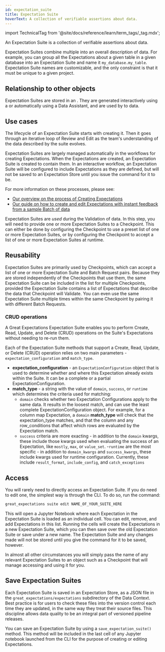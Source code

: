 ```yaml
---
id: expectation_suite
title: Expectation Suite
hoverText: A collection of verifiable assertions about data.
---
```


import TechnicalTag from '@site/docs/reference/learn/term_tags/_tag.mdx';

An Expectation Suite is a collection of verifiable assertions about data.

Expectation Suites combine multiple <TechnicalTag relative="../" tag="expectation" text="Expectations" /> into an overall description of data. For example, you can group all the Expectations about a given table in a given database into an Expectation Suite and name it `my_database.my_table`. Expectation Suite names are customizable, and the only constraint is that it must be unique to a given project.

## Relationship to other objects

Expectation Suites are stored in an <TechnicalTag relative="../" tag="expectation_store" text="Expectation Store" />.  They are generated interactively using a <TechnicalTag relative="../" tag="validator" text="Validator" /> or automatically using a Data Assistant, and are used by <TechnicalTag relative="../" tag="checkpoint" text="Checkpoints" /> to <TechnicalTag relative="../" tag="validation" text="Validate" /> data.

## Use cases

The lifecycle of an Expectation Suite starts with creating it. Then it goes through an iterative loop of Review and Edit as the team's understanding of the data described by the suite evolves.

Expectation Suites are largely managed automatically in the workflows for creating Expectations.  When the Expectations are created, an Expectation Suite is created to contain them.  In an interactive workflow, an Expectation Suite will be configured to include Expectations as they are defined, but will not be saved to an Expectation Store until you issue the command for it to be.

For more information on these processes, please see:
- [Our overview on the process of Creating Expectations](/docs/oss/guides/expectations/create_expectations_overview)
- [Our guide on how to create and edit Expectations with instant feedback from a sample Batch of data](/docs/oss/guides/expectations/how_to_create_and_edit_expectations_with_instant_feedback_from_a_sample_batch_of_data)

Expectation Suites are *used* during the Validation of data.  In this step, you will need to provide one or more Expectation Suites to a Checkpoint.  This can either be done by configuring the Checkpoint to use a preset list of one or more Expectation Suites, or by configuring the Checkpoint to accept a list of one or more Expectation Suites at runtime.

## Reusability

Expectation Suites are primarily used by Checkpoints, which can accept a list of one or more Expectation Suite and Batch Request pairs.  Because they are stored independently of the Checkpoints that use them, the same Expectation Suite can be included in the list for multiple Checkpoints, provided the Expectation Suite contains a list of Expectations that describe the data that Checkpoint will Validate.  You can even use the same Expectation Suite multiple times within the same Checkpoint by pairing it with different Batch Requests.

### CRUD operations

A Great Expectations Expectation Suite enables you to perform Create, Read, Update, and Delete (CRUD) operations on the Suite's Expectations without needing to re-run them. 

Each of the Expectation Suite methods that support a Create, Read, Update, or Delete (CRUD) operation relies on two main parameters - `expectation_configuration` and `match_type`.

- **expectation_configuration** - an `ExpectationConfiguration` object that is used to determine whether and where this Expectation already exists within the Suite. It can be a complete or a partial ExpectationConfiguration.
- **match_type** - a string with the value of `domain`, `success`, or `runtime` which determines the criteria used for matching:
    - `domain` checks whether two Expectation Configurations apply to the same data. It results in the loosest match, and can use the least complete ExpectationConfiguration object. For example, for a column map Expectation, a `domain` **match_type** will check that the expectation_type matches, and that the column and any row_conditions that affect which rows are evaluated by the Expectation match.
    - `success` criteria are more exacting - in addition to the `domain` kwargs, these include those kwargs used when evaluating the success of an Expectation, like `mostly`, `max`, or `value_set`.
    -`runtime` are the most specific - in addition to `domain_kwargs` and `success_kwargs`, these include kwargs used for runtime configuration. Currently, these include `result_format`, `include_config`, and `catch_exceptions`

## Access

You will rarely need to directly access an Expectation Suite.  If you do need to edit one, the simplest way is through the CLI.  To do so, run the command:

```markdown title="Terminal command"
great_expectations suite edit NAME_OF_YOUR_SUITE_HERE
```

This will open a Jupyter Notebook where each Expectation in the Expectation Suite is loaded as an individual cell.  You can edit, remove, and add Expectations in this list.  Running the cells will create the Expectations in a new Expectation Suite, which you can then save over the old Expectation Suite or save under a new name.  The Expectation Suite and any changes made will not be stored until you give the command for it to be saved, however.

In almost all other circumstances you will simply pass the name of any relevant Expectation Suites to an object such as a Checkpoint that will manage accessing and using it for you.

## Save Expectation Suites

Each Expectation Suite is saved in an Expectation Store, as a JSON file in the `great_expectations/expectations` subdirectory of the Data Context. Best practice is for users to check these files into the version control each time they are updated, in the same way they treat their source files. This discipline allows data quality to be an integral part of versioned pipeline releases.

You can save an Expectation Suite by using a <TechnicalTag relative="../" tag="validator" text="Validator's" /> `save_expectation_suite()` method.  This method will be included in the last cell of any Jupyter notebook launched from the CLI for the purpose of creating or editing Expectations.

